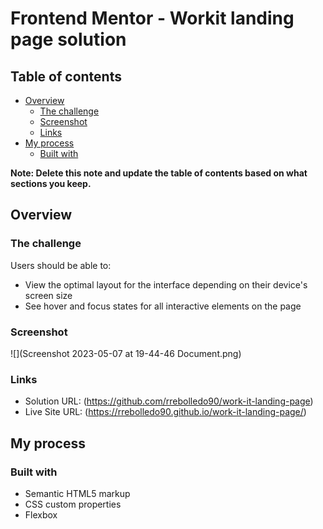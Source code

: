 # Frontend Mentor - Workit landing page solution

## Table of contents

- [Overview](#overview)
  - [The challenge](#the-challenge)
  - [Screenshot](#screenshot)
  - [Links](#links)
- [My process](#my-process)
  - [Built with](#built-with)

**Note: Delete this note and update the table of contents based on what sections you keep.**

## Overview

### The challenge

Users should be able to:

- View the optimal layout for the interface depending on their device's screen size
- See hover and focus states for all interactive elements on the page

### Screenshot

![](Screenshot 2023-05-07 at 19-44-46 Document.png)

### Links

- Solution URL: (https://github.com/rrebolledo90/work-it-landing-page)
- Live Site URL: (https://rrebolledo90.github.io/work-it-landing-page/)

## My process

### Built with

- Semantic HTML5 markup
- CSS custom properties
- Flexbox
